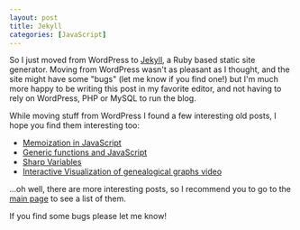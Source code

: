 ```yaml
--- 
layout: post
title: Jekyll
categories: [JavaScript]
---
```


So I just moved from WordPress to [Jekyll](http://github.com/mojombo/jekyll), a Ruby based static site generator. 
Moving from WordPress wasn't as pleasant as I thought, and the site might have some "bugs" (let me know if you find one!) 
but I'm much more happy to be writing this post in my favorite editor, and not having to rely on WordPress, PHP or MySQL to run the blog.

While moving stuff from WordPress I found a few interesting old posts, I hope you find them interesting too:

 - [Memoization in JavaScript](/2008/09/05/memoization-in-javascript/)
 - [Generic functions and JavaScript](/2009/02/08/generic-functions-and-javascript/)
 - [Sharp Variables](/2009/03/24/sharp-variables/)
 - [Interactive Visualization of genealogical graphs video](/2009/05/11/interactive-visualization-of-genealogical-graphs/)

...oh well, there are more interesting posts, so I recommend you to go to the [main page](/) to see a list of them. 

If you find some bugs please let me know!

